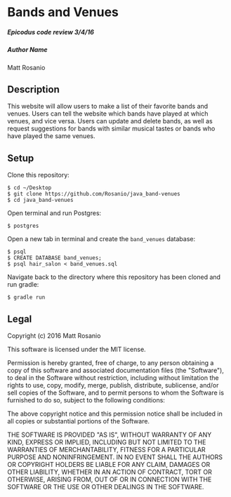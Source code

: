 # Bands and Venues

##### Epicodus code review 3/4/16

##### Author Name
Matt Rosanio

## Description
This website will allow users to make a list of their favorite bands and venues. Users can tell the website which bands have played at which venues, and vice versa. Users can update and delete bands, as well as request suggestions for bands with similar musical tastes or bands who have played the same venues.

## Setup

Clone this repository:
```
$ cd ~/Desktop
$ git clone https://github.com/Rosanio/java_band-venues
$ cd java_band-venues
```

Open terminal and run Postgres:
```
$ postgres
```

Open a new tab in terminal and create the `band_venues` database:
```
$ psql
$ CREATE DATABASE band_venues;
$ psql hair_salon < band_venues.sql
```

Navigate back to the directory where this repository has been cloned and run gradle:
```
$ gradle run
```

## Legal

Copyright (c) 2016 Matt Rosanio

This software is licensed under the MIT license.

Permission is hereby granted, free of charge, to any person obtaining a copy
of this software and associated documentation files (the "Software"), to deal
in the Software without restriction, including without limitation the rights
to use, copy, modify, merge, publish, distribute, sublicense, and/or sell
copies of the Software, and to permit persons to whom the Software is
furnished to do so, subject to the following conditions:

The above copyright notice and this permission notice shall be included in
all copies or substantial portions of the Software.

THE SOFTWARE IS PROVIDED "AS IS", WITHOUT WARRANTY OF ANY KIND, EXPRESS OR
IMPLIED, INCLUDING BUT NOT LIMITED TO THE WARRANTIES OF MERCHANTABILITY,
FITNESS FOR A PARTICULAR PURPOSE AND NONINFRINGEMENT. IN NO EVENT SHALL THE
AUTHORS OR COPYRIGHT HOLDERS BE LIABLE FOR ANY CLAIM, DAMAGES OR OTHER
LIABILITY, WHETHER IN AN ACTION OF CONTRACT, TORT OR OTHERWISE, ARISING FROM,
OUT OF OR IN CONNECTION WITH THE SOFTWARE OR THE USE OR OTHER DEALINGS IN
THE SOFTWARE.
